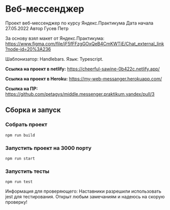 # Веб-мессенджер
Проект веб-мессенджер по курсу Яндекс.Практикума
Дата начала 27.05.2022
Автор Гусев Петр



За основу взял макет от Яндекс.Практикума: https://www.figma.com/file/jF5fFFzgGOxQeB4CmKWTiE/Chat_external_link?node-id=20%3A236

Шаблонизатор: Handlebars.
Язык: Typescript.

**Ссылка на проект в netlify:**
https://cheerful-sawine-0b422c.netlify.app/

**Ссылка на проект в Heroku:**
https://my-web-messanger.herokuapp.com/

**Ссылка на ПР:**
https://github.com/petagys/middle.messenger.praktikum.yandex/pull/3


## Сборка и запуск
### Собрать проект
    npm run build
### Запустить проект на 3000 порту
    npm run start
### Запустить тесты
    npm run test


Информация для проверяющего:
Наставники разрешили использовать jest для тестирования.
Открыт любым замечаниям и надеюсь на скорую проверку!

